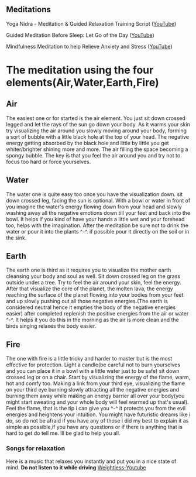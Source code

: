 ## Meditations

Yoga Nidra - Meditation & Guided Relaxation Training Script ([YouTube](https://www.youtube.com/watch?v=vvldC6mzLvA))

Guided Meditation Before Sleep: Let Go of the Day ([YouTube](https://www.youtube.com/watch?v=5itkfGLcb5E))

Mindfulness Meditation to help Relieve Anxiety and Stress ([YouTube](https://www.youtube.com/watch?v=Fpiw2hH-dlc))

# The meditation using the four elements(Air,Water,Earth,Fire)

## Air

The easiest one or for started is the air element. You just sit down crossed legged and let the rays of the sun go down your body. As it warms your skin try visualizing the air around you slowly moving around your body, forming a sort of bubble with a little black hole at the top of your head. The negative energy getting absorbed by the black hole and little by little you get whiter/brighter shining more and more. The air filling the space becoming a spongy bubble. The key is that you feel the air around you and try not to focus too hard or force yourselves.

## Water

The water one is quite easy too once you have the visualization down. sit down crossed leg, facing the sun is optional. With a bowl or water in front of you imagine the water's energy flowing down from your head and slowly washing away all the negative emotions down till your feet and back into the bowl. It helps if you kind of have your hands a little wet and your forehead too, helps with the imagination. After the meditation be sure not to drink the water or pour it into the plants ^-^. if possible pour it directly on the soil or in the sink.

## Earth

The earth one is third as it requires you to visualize the mother earth cleansing your body and soul as well. Sit down crossed leg on the grass outside under a tree. Try to feel the air around your skin, feel the energy. After that visualize the core of the planet, the molten lava, the energy reaching the surface of the planet flowing into your bodies from your feet and up slowly pushing out all those negative energies.(The earth is considered neutral hence it empties the body of the negative energies easier) after completed replenish the positive energies from the air or water ^-^. It helps it you do this in the morning as the air is more clean and the birds singing relaxes the body easier.

## Fire

The one with fire is a little tricky and harder to master but is the most effective for protection. Light a candle(be careful not to burn yourselves and you can place it in a bowl with a little water just to be safe) sit down crossed leg or on a chair. Start by visualizing the energy of the flame, warm, hot and comfy too. Making a link from your third eye, visualizing the flame on your third eye burning slowly attracting all the negative energies and burning them away while making an energy barrier all over your body(you might start sweating and your whole body will feel warmed up that's usual). Feel the flame, that is the tip i can give you ^-^ it protects you from the evil energies and heightens your intuition. You might have futuristic dreams like i do, so do not be afraid if you have any of those
i did my best to explain it as simple as possible,if you have any questions or if there is anything that is hard to get do tell me. Ill be glad to help you all.

### Songs for relaxation
Here is a music that relaxes you instantly and put you in a nice state of mind. **Do not listen to it while driving**
[Weightless-Youtube](https://www.youtube.com/watch?v=UfcAVejslrU)
